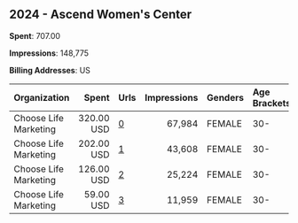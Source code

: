 ## 2024 - Ascend Women's Center 
**Spent**: 707.00

**Impressions**: 148,775

**Billing Addresses**: US

|Organization|Spent|Urls|Impressions|Genders|Age Brackets|Country Codes|
|:---|---:|:---|---:|:---|:---|:---|
|Choose Life Marketing|320.00 USD|[0](https://www.snap.com/political-ads/asset/691516db66fdc01a6cb23a36d16a56e0a8579cb63f1a35fdc4f408d0212ff03c?mediaType=png)|67,984|FEMALE|30-|united states|
|Choose Life Marketing|202.00 USD|[1](https://www.snap.com/political-ads/asset/61921feefa10d61525a083bbd5a3a7946576f6dd0479668069cd1fdc2e38408f?mediaType=png)|43,608|FEMALE|30-|united states|
|Choose Life Marketing|126.00 USD|[2](https://www.snap.com/political-ads/asset/75adb4279688d6ed8db85f9cddaa61f28afcf0a0e74965ed014d1101bd2894cb?mediaType=png)|25,224|FEMALE|30-|united states|
|Choose Life Marketing|59.00 USD|[3](https://www.snap.com/political-ads/asset/aa7b1ee96c6a73419723fea8412f534217ea1805e26e2ee10d03f07f402a3b3c?mediaType=png)|11,959|FEMALE|30-|united states|
